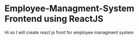 # Employee-Managment-System Frontend using ReactJS
Hi so I will create react js front for employee managment system
